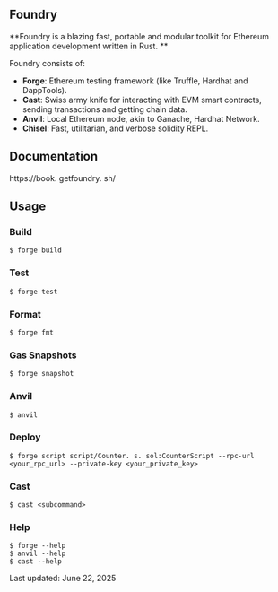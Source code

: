## Foundry

**Foundry is a blazing fast, portable and modular toolkit for Ethereum application development written in Rust. **

Foundry consists of:

- **Forge**: Ethereum testing framework (like Truffle, Hardhat and DappTools). 
- **Cast**: Swiss army knife for interacting with EVM smart contracts, sending transactions and getting chain data. 
- **Anvil**: Local Ethereum node, akin to Ganache, Hardhat Network. 
- **Chisel**: Fast, utilitarian, and verbose solidity REPL. 

## Documentation

https://book. getfoundry. sh/

## Usage

### Build

```shell
$ forge build
```

### Test

```shell
$ forge test
```

### Format

```shell
$ forge fmt
```

### Gas Snapshots

```shell
$ forge snapshot
```

### Anvil

```shell
$ anvil
```

### Deploy

```shell
$ forge script script/Counter. s. sol:CounterScript --rpc-url <your_rpc_url> --private-key <your_private_key>
```

### Cast

```shell
$ cast <subcommand>
```

### Help

```shell
$ forge --help
$ anvil --help
$ cast --help
```

Last updated: June 22, 2025

